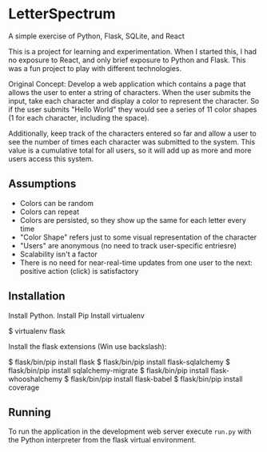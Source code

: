 LetterSpectrum
=========

A simple exercise of Python, Flask, SQLite, and React

This is a project for learning and experimentation.  When I started this, I had no exposure to React, and only brief exposure to Python and Flask.  This was a fun project to play with different technologies.

Original Concept:
Develop a web application which contains a page that allows the user to enter a string of characters.
When the user submits the input, take each character and display a color to represent the character.
So if the user submits &quot;Hello World&quot; they would see a series of 11 color shapes (1 for each character,
including the space).

Additionally, keep track of the characters entered so far and allow a user to see the number of times
each character was submitted to the system. This value is a cumulative total for all users, so it will add
up as more and more users access this system.

Assumptions
-----------

* Colors can be random
* Colors can repeat
* Colors are persisted, so they show up the same for each letter every time
* "Color Shape" refers just to some visual representation of the character
* "Users" are anonymous (no need to track user-specific entriesre)
* Scalability isn't a factor
* There is no need for near-real-time updates from one user to the next: positive action (click) is satisfactory

Installation
------------

Install Python.
Install Pip
Install virtualenv

$ virtualenv flask

Install the flask extensions (Win use backslash):

$ flask/bin/pip install flask
$ flask/bin/pip install flask-sqlalchemy
$ flask/bin/pip install sqlalchemy-migrate
$ flask/bin/pip install flask-whooshalchemy
$ flask/bin/pip install flask-babel
$ flask/bin/pip install coverage


Running
-------

To run the application in the development web server execute `run.py` with the Python interpreter from the flask virtual environment.

